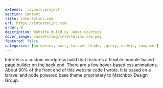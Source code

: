 ```yaml
---
extends: _layouts.project
section: content
title: intertelinc.com
url: https://intertelinc.com
order: 8
description: Website build by James Courtois
cover_image: /assets/img/intertelinc.com.png
featured: false
categories: [wordpress, sass, laravel blade, jquery, nodejs, composer]
---
```


Intertel is a custom wordpress build that features a flexible module-based page builder on the back end. There are a few hover-based css animations. About 90% of the front end of this website code I wrote. It is based on a laravel and node powered base theme proprietary to Matchbox Design Group.